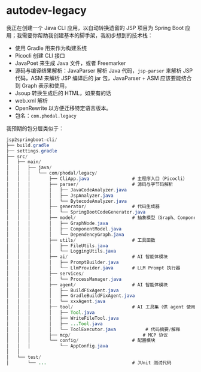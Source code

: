 # autodev-legacy

我正在创建一个 Java CLI 应用，以自动转换遗留的 JSP 项目为 Spring Boot 应用；我需要你帮助我创建基本的脚手架，我初步想到的技术栈：

- 使用 Gradle 用来作为构建系统
- Picocli 创建 CLI 接口
- JavaPoet 来生成 Java 文件，或者 Freemarker
- 源码与编译结果解析：JavaParser 解析 Java 代码，`jsp-parser` 来解析 JSP 代码，ASM 来解析 JSP 编译后的 jar 包，JavaParser + ASM 应该要能结合到 Graph 表示和使用，
- Jsoup 转换生成后的 HTML，如果有的话
- web.xml 解析
- OpenRewrite 以方便迁移特定语言版本。
- 包名：`com.phodal.legacy`

我预期的包分层类似于：

```java
jsp2springboot-cli/
├── build.gradle
├── settings.gradle
├── src/
│   ├── main/
│   │   ├── java/
│   │   │   └── com/phodal/legacy/
│   │   │       ├── CliApp.java                # 主程序入口（Picocli）
│   │   │       ├── parser/                    # 源码与字节码解析
│   │   │       │   ├── JavaCodeAnalyzer.java
│   │   │       │   ├── JspAnalyzer.java
│   │   │       │   └── BytecodeAnalyzer.java
│   │   │       ├── generator/                 # 代码生成器
│   │   │       │   └── SpringBootCodeGenerator.java
│   │   │       ├── model/                     # 抽象模型（Graph、Component）
│   │   │       │   ├── GraphNode.java
│   │   │       │   ├── ComponentModel.java
│   │   │       │   └── DependencyGraph.java
│   │   │       ├── utils/                     # 工具函数
│   │   │       │   ├── FileUtils.java
│   │   │       │   └── LoggingUtils.java    
│   │   │       ├── ai/                        # AI 智能体模块
│   │   │       │   ├── PromptBuilder.java
│   │   │       │   └── LlmProvider.java       # LLM Prompt 执行器
│   │   │       ├── services/                    
│   │   │       │   └── ProcessManager.java
│   │   │       ├── agent/                     # AI 智能体模块
│   │   │       │   ├── BuildFixAgent.java
│   │   │       │   ├── GradleBuildFixAgent.java    
│   │   │       │   └── xxxAgent.java           
│   │   │       ├── tool/                      # AI 工具集（供 agent 使用）
│   │   │       │   ├── Tool.java
│   │   │       │   ├── WriteFileTool.java
│   │   │       │   ├── ...Tool.java
│   │   │       │   └── ToolExecutor.java           # 代码摘要/解释
│   │   │       ├── mcp/                           # MCP 协议
│   │   │       └── config/                    # 配置模块
│   │   │           └── AppConfig.java
│   │
│   └── test/
│       └── ...                                # JUnit 测试代码

```
